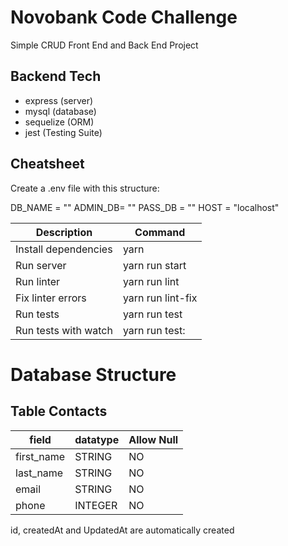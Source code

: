 # Novobank Code Challenge

Simple CRUD Front End and Back End Project

## Backend Tech
- express (server)
- mysql (database)
- sequelize (ORM)
- jest (Testing Suite)

## Cheatsheet

Create a .env file with this structure:

DB_NAME = ""
ADMIN_DB= ""
PASS_DB = ""
HOST = "localhost"

Description | Command
------------| -------
Install dependencies | yarn
Run server | yarn run start
Run linter | yarn run lint
Fix linter errors | yarn run lint-fix
Run tests | yarn run test
Run tests with watch | yarn run test:

# Database Structure

## Table Contacts

field | datatype | Allow Null
------| -------- | ----------
first_name | STRING | NO
last_name | STRING | NO
email | STRING | NO
phone | INTEGER | NO

id, createdAt and UpdatedAt are automatically created


